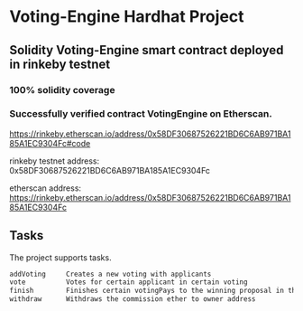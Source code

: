 # Voting-Engine Hardhat Project

## Solidity Voting-Engine smart contract deployed in rinkeby testnet
### 100% solidity coverage
### Successfully verified contract VotingEngine on Etherscan.
https://rinkeby.etherscan.io/address/0x58DF30687526221BD6C6AB971BA185A1EC9304Fc#code

rinkeby testnet address: 0x58DF30687526221BD6C6AB971BA185A1EC9304Fc

etherscan address: https://rinkeby.etherscan.io/address/0x58DF30687526221BD6C6AB971BA185A1EC9304Fc

## Tasks

The project supports tasks.

```bash
addVoting     Creates a new voting with applicants
vote          Votes for certain applicant in certain voting
finish        Finishes certain votingPays to the winning proposal in the given ballo index
withdraw      Withdraws the commission ether to owner address
```




